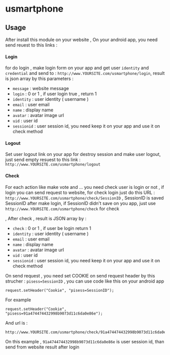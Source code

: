 usmartphone
===========


## Usage
After install this module on your website , On your android app, you need send reuest to this links : 

#### Login
for do login , make login form on your app and get user `identity` and `credential` and send to : `http://www.YOURSITE.com/usmartphone/login`, result is json array by this parameters :
* `message` : website message
* `login` : 0 or 1 , if user login true , return 1
* `identity` : user identity ( username )
* `email` : user email
* `name` : display name
* `avatar` : avatar image url
* `uid` : user id
* `sessionid` : user session id, you need keep it on your app and use it on check method

#### Logout
Set user logout link on your app for destroy session and make user logout, just send empty resuest to this link : `http://www.YOURSITE.com/usmartphone/logout`

#### Check
For each action like make vote and ... you need check user is login or not , if login you can send request to website, for check login just do this URL : `http://www.YOURSITE.com/usmartphone/check/SessionID` , SessionID is saved SessionID after make login, if SessionID didn't save on you app, just use `http://www.YOURSITE.com/usmartphone/check` for check

, After check , result is JSON array by : 
* `check` : 0 or 1 , if user be login return 1
* `identity` : user identity ( username )
* `email` : user email
* `name` : display name
* `avatar` : avatar image url
* `uid` : user id
* `sessionid` : user session id, you need keep it on your app and use it on check method

On send request , you need set COOKIE on send request header by this strucher : `pisess=SessionID` , you can use code like this on your android app
```
request.setHeader("Cookie", "pisess=SessionID");
```

For example 
```
request.setHeader("Cookie", "pisess=91a474474432998b9073d11c6da0e86e");
```
And url is :
```
http://www.YOURSITE.com/usmartphone/check/91a474474432998b9073d11c6da0e86e
```

On this example , `91a474474432998b9073d11c6da0e86e` is user session id, than send from website result after login